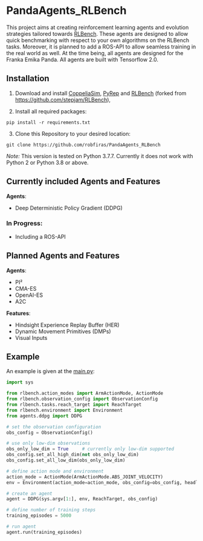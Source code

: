 # PandaAgents_RLBench
This project aims at creating reinforcement learning agents and evolution strategies tailored towards [RLBench](https://github.com/stepjam/RLBench).
These agents are designed to allow quick benchmarking with respect to your own algorithms on the RLBench tasks. Moreover, it is planned to add a ROS-API to allow seamless training in the real world as well. At the time being, all agents are designed for the Franka Emika Panda. All agents are built with Tensorflow 2.0.  


## Installation 
1. Download and install  [CoppeliaSim](https://www.coppeliarobotics.com/downloads), [PyRep](https://github.com/stepjam/PyRep) and [RLBench](https://github.com/robfiras/RLBench) (forked from https://github.com/stepjam/RLBench),

2. Install all required packages:

```shell 
pip install -r requirements.txt
```

3. Clone this Repository to your desired location:

```shell 
git clone https://github.com/robfiras/PandaAgents_RLBench
```

*Note:* This version is tested on Python 3.7.7. Currently it does not work with Python 2 or Python 3.8 or above.

## Currently included Agents and Features
**Agents**:
- Deep Deterministic Policy Gradient (DDPG)

### In Progress:
- Including a ROS-API

## Planned Agents and Features
**Agents**:
- PI² 
- CMA-ES
- OpenAI-ES
- A2C

**Features**:
- Hindsight Experience Replay Buffer (HER)
- Dynamic Movement Primitives (DMPs)
- Visual Inputs 

## Example
An example is given at the [main.py](main.py):
```python
import sys

from rlbench.action_modes import ArmActionMode, ActionMode
from rlbench.observation_config import ObservationConfig
from rlbench.tasks.reach_target import ReachTarget
from rlbench.environment import Environment
from agents.ddpg import DDPG

# set the observation configuration
obs_config = ObservationConfig()

# use only low-dim observations
obs_only_low_dim = True     # currently only low-dim supported
obs_config.set_all_high_dim(not obs_only_low_dim)
obs_config.set_all_low_dim(obs_only_low_dim)

# define action mode and environment
action_mode = ActionMode(ArmActionMode.ABS_JOINT_VELOCITY)
env = Environment(action_mode=action_mode, obs_config=obs_config, headless=False)

# create an agent
agent = DDPG(sys.argv[1:], env, ReachTarget, obs_config)

# define number of training steps
training_episodes = 5000

# run agent
agent.run(training_episodes)
```
